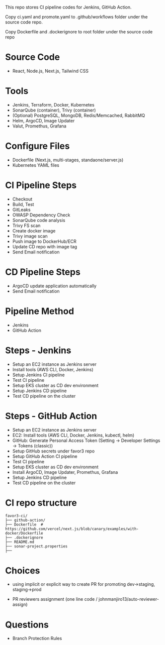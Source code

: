 This repo stores CI pipeline codes for Jenkins, GitHub Action.

Copy ci.yaml and promote.yaml to .github/workflows folder under the source code repo.

Copy Dockerfile and .dockerignore to root folder under the source code repo

# Source Code

- React, Node.js, Next.js, Tailwind CSS

# Tools

- Jenkins, Terraform, Docker, Kubernetes
- SonarQube (container), Trivy (container)
- (Optional) PostgreSQL, MongoDB, Redis/Memcached, RabbitMQ
- Helm, ArgoCD, Image Updater
- Valut, Promethus, Grafana

# Configure Files

- Dockerfile (Next.js, multi-stages, standaone/server.js)
- Kubernetes YAML files

# CI Pipeline Steps

- Checkout
- Build, Test
- GitLeaks
- OWASP Dependency Check
- SonarQube code analysis
- Trivy FS scan
- Create docker image
- Trivy image scan
- Push image to DockerHub/ECR
- Update CD repo with image tag
- Send Email notification

# CD Pipeline Steps

- ArgoCD update application automatically
- Send Email notification

# Pipeline Method

- Jenkins
- GitHub Action

# Steps - Jenkins

- Setup an EC2 instance as Jenkins server
- Install tools (AWS CLI, Docker, Jenkins)
- Setup Jenkins CI pipeline
- Test CI pipeline
- Setup EKS cluster as CD dev environment
- Setup Jenkins CD pipeline
- Test CD pipeline on the cluster

# Steps - GitHub Action

- Setup an EC2 instance as Jenkins server
- EC2: Install tools (AWS CLI, Docker, Jenkins, kubectl, helm)
- GitHub: Generate Personal Access Token (Setting -> Developer Settings -> Tokens (classic))
- Setup GitHub secrets under favor3 repo
- Setup GitHub Action CI pipeline
- Test CI pipeline
- Setup EKS cluster as CD dev environment
- Install ArgoCD, Image Updater, Promethus, Grafana
- Setup Jenkins CD pipeline
- Test CD pipeline on the cluster

# CI repo structure

```
favor3-ci/
├── github-action/
├── Dockerfile  # https://github.com/vercel/next.js/blob/canary/examples/with-docker/Dockerfile
├── .dockerignore
├── README.md
├── sonar-project.properties
├──
```

# Choices

- using implicit or explicit way to create PR for promoting dev->staging, staging->prod

- PR reviewers assignment (one line code / johnmanjiro13/auto-reviewer-assign)

# Questions

- Branch Protection Rules
